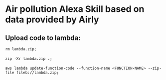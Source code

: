 # Air pollution Alexa Skill based on data provided by Airly



## Upload code to lambda:

`rm lambda.zip;` <br> <br>
`zip -Xr lambda.zip .;`<br> <br>
`aws lambda update-function-code --function-name <FUNCTION-NAME> --zip-file fileb://lambda.zip;`
